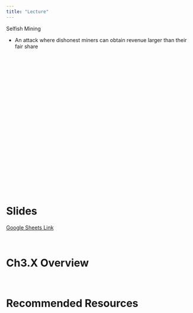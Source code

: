 ```yaml
---
title: "Lecture"
---
```


Selfish Mining
- An attack where dishonest miners can obtain revenue larger than their fair share

<br />
<br />
<iframe
	width="560"
	height="315"
	src=""
	frameborder="0"
	allow="accelerometer; autoplay; encrypted-media; gyroscope; picture-in-picture"
	allowfullscreen>
</iframe>
<br />
<br />

# Slides

[Google Sheets Link]()

<br />

# Ch3.X Overview


<br />

# Recommended Resources


<br />


